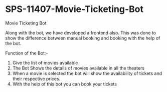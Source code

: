 # SPS-11407-Movie-Ticketing-Bot
Movie Ticketing Bot

Along with the bot, we have developed a frontend also. This was done to show the difference between manual booking and booking with the help of the bot.

Function of the Bot:-
1) Give the list of movies available
2) The Bot Shows the details of movies available in  all the theaters
3) When a movie is selected the bot will show the availability of tickets and their respective prices.
4) With the help of this bot you can book your tickets

